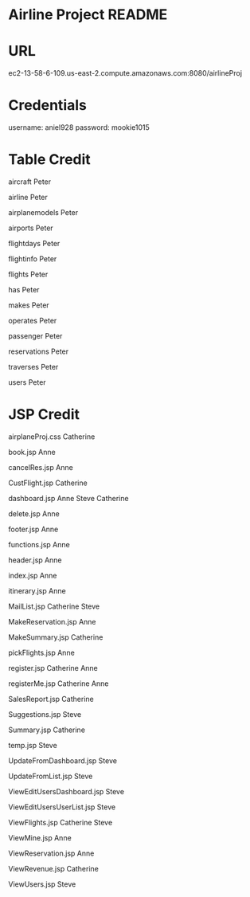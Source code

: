# Airline Project README #

# URL #
ec2-13-58-6-109.us-east-2.compute.amazonaws.com:8080/airlineProj


# Credentials #
username:  aniel928
password: mookie1015


# Table Credit #

aircraft
Peter

airline
Peter

airplanemodels
Peter

airports
Peter

flightdays
Peter

flightinfo
Peter

flights
Peter

has
Peter

makes
Peter

operates
Peter

passenger
Peter

reservations
Peter

traverses
Peter

users
Peter

# JSP Credit #
airplaneProj.css
Catherine

book.jsp
Anne

cancelRes.jsp
Anne

CustFlight.jsp
Catherine

dashboard.jsp
Anne
Steve
Catherine

delete.jsp
Anne

footer.jsp
Anne

functions.jsp
Anne

header.jsp
Anne

index.jsp
Anne

itinerary.jsp
Anne

MailList.jsp
Catherine
Steve

MakeReservation.jsp
Anne

MakeSummary.jsp
Catherine

pickFlights.jsp
Anne

register.jsp
Catherine
Anne

registerMe.jsp
Catherine
Anne

SalesReport.jsp
Catherine

Suggestions.jsp
Steve

Summary.jsp
Catherine

temp.jsp
Steve

UpdateFromDashboard.jsp
Steve

UpdateFromList.jsp
Steve

ViewEditUsersDashboard.jsp
Steve

ViewEditUsersUserList.jsp
Steve

ViewFlights.jsp
Catherine
Steve

ViewMine.jsp
Anne

ViewReservation.jsp
Anne

ViewRevenue.jsp
Catherine

ViewUsers.jsp
Steve
 



